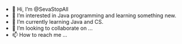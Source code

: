 - 👋 Hi, I’m @SevaStopAll
- 👀 I’m interested in Java programming and learning something new.
- 🌱 I’m currently learning Java and CS.
- 💞️ I’m looking to collaborate on ...
- 📫 How to reach me ...


